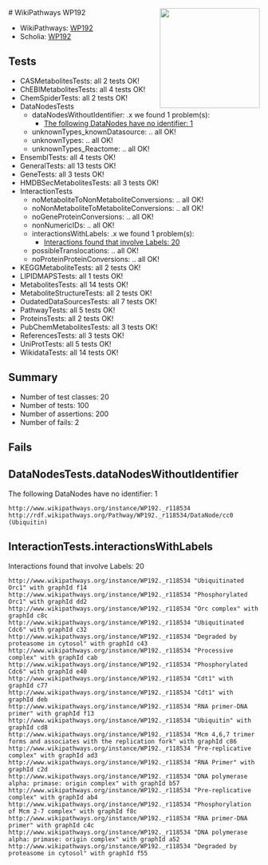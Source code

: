 <img style="float: right; width: 200px" src="https://upload.wikimedia.org/wikipedia/commons/thumb/8/83/Wplogo_with_text_500.png/640px-Wplogo_with_text_500.png" />
# WikiPathways WP192

* WikiPathways: [WP192](https://identifiers.org/wikipathways:WP192)
* Scholia: [WP192](https://scholia.toolforge.org/wikipathways/WP192)
## Tests
* CASMetabolitesTests: all 2 tests OK!
* ChEBIMetabolitesTests: all 4 tests OK!
* ChemSpiderTests: all 2 tests OK!
* DataNodesTests
    * dataNodesWithoutIdentifier: .x we found 1 problem(s):
        * [The following DataNodes have no identifier: 1](#d2d32fa0)
    * unknownTypes_knownDatasource: .. all OK!
    * unknownTypes: .. all OK!
    * unknownTypes_Reactome: .. all OK!
* EnsemblTests: all 4 tests OK!
* GeneralTests: all 13 tests OK!
* GeneTests: all 3 tests OK!
* HMDBSecMetabolitesTests: all 3 tests OK!
* InteractionTests
    * noMetaboliteToNonMetaboliteConversions: .. all OK!
    * noNonMetaboliteToMetaboliteConversions: .. all OK!
    * noGeneProteinConversions: .. all OK!
    * nonNumericIDs: .. all OK!
    * interactionsWithLabels: .x we found 1 problem(s):
        * [Interactions found that involve Labels: 20](#fe97a8d7)
    * possibleTranslocations: .. all OK!
    * noProteinProteinConversions: .. all OK!
* KEGGMetaboliteTests: all 2 tests OK!
* LIPIDMAPSTests: all 1 tests OK!
* MetabolitesTests: all 14 tests OK!
* MetaboliteStructureTests: all 2 tests OK!
* OudatedDataSourcesTests: all 7 tests OK!
* PathwayTests: all 5 tests OK!
* ProteinsTests: all 2 tests OK!
* PubChemMetabolitesTests: all 3 tests OK!
* ReferencesTests: all 3 tests OK!
* UniProtTests: all 5 tests OK!
* WikidataTests: all 14 tests OK!


## Summary

* Number of test classes: 20
* Number of tests: 100
* Number of assertions: 200
* Number of fails: 2

## Fails

<a name="d2d32fa0" />

## DataNodesTests.dataNodesWithoutIdentifier

The following DataNodes have no identifier: 1
```
http://www.wikipathways.org/instance/WP192._r118534 http://rdf.wikipathways.org/Pathway/WP192._r118534/DataNode/cc0 (Ubiquitin)
```

<a name="fe97a8d7" />

## InteractionTests.interactionsWithLabels

Interactions found that involve Labels: 20
```
http://www.wikipathways.org/instance/WP192._r118534 "Ubiquitinated Orc1" with graphId f14
http://www.wikipathways.org/instance/WP192._r118534 "Phosphorylated Orc1" with graphId dd2
http://www.wikipathways.org/instance/WP192._r118534 "Orc complex" with graphId c8c
http://www.wikipathways.org/instance/WP192._r118534 "Ubiquitinated Cdc6" with graphId c32
http://www.wikipathways.org/instance/WP192._r118534 "Degraded by proteasome in cytosol" with graphId c43
http://www.wikipathways.org/instance/WP192._r118534 "Processive complex" with graphId cab
http://www.wikipathways.org/instance/WP192._r118534 "Phosphorylated Cdc6" with graphId e40
http://www.wikipathways.org/instance/WP192._r118534 "Cdt1" with graphId c77
http://www.wikipathways.org/instance/WP192._r118534 "Cdt1" with graphId deb
http://www.wikipathways.org/instance/WP192._r118534 "RNA primer-DNA primer" with graphId f13
http://www.wikipathways.org/instance/WP192._r118534 "Ubiquitin" with graphId cd8
http://www.wikipathways.org/instance/WP192._r118534 "Mcm 4,6,7 trimer forms and associates with the replication fork" with graphId c86
http://www.wikipathways.org/instance/WP192._r118534 "Pre-replicative complex" with graphId ad3
http://www.wikipathways.org/instance/WP192._r118534 "RNA Primer" with graphId c2d
http://www.wikipathways.org/instance/WP192._r118534 "DNA polymerase alpha: primase: origin complex" with graphId b57
http://www.wikipathways.org/instance/WP192._r118534 "Pre-replicative complex" with graphId ab4
http://www.wikipathways.org/instance/WP192._r118534 "Phosphorylation of Mcm 2-7 complex" with graphId f8c
http://www.wikipathways.org/instance/WP192._r118534 "RNA primer-DNA primer" with graphId c4c
http://www.wikipathways.org/instance/WP192._r118534 "DNA polymerase alpha: primase: origin complex" with graphId a52
http://www.wikipathways.org/instance/WP192._r118534 "Degraded by proteasome in cytosol" with graphId f55
```

